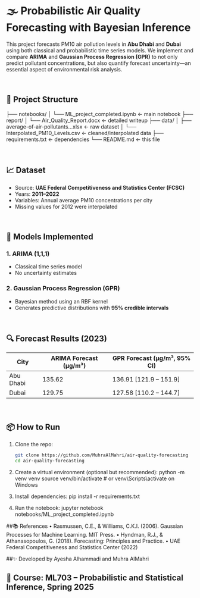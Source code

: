# 🌫️ Probabilistic Air Quality Forecasting with Bayesian Inference

This project forecasts PM10 air pollution levels in **Abu Dhabi** and **Dubai** using both classical and probabilistic time series models. We implement and compare **ARIMA** and **Gaussian Process Regression (GPR)** to not only predict pollutant concentrations, but also quantify forecast uncertainty—an essential aspect of environmental risk analysis.

<br>

## 📁 Project Structure
├── notebooks/
│   └── ML_project_completed.ipynb       ← main notebook
├── report/
│   └── Air_Quality_Report.docx          ← detailed writeup
├── data/
│   ├── average-of-air-pollutants…xlsx ← raw dataset
│   └── Interpolated_PM10_Levels.csv     ← cleaned/interpolated data
├── requirements.txt                     ← dependencies
└── README.md                            ← this file

<br>

## 📈 Dataset

- Source: **UAE Federal Competitiveness and Statistics Center (FCSC)**
- Years: **2011–2022**
- Variables: Annual average PM10 concentrations per city
- Missing values for 2012 were interpolated

<br>

## 🧠 Models Implemented

### 1. ARIMA (1,1,1)
- Classical time series model
- No uncertainty estimates

### 2. Gaussian Process Regression (GPR)
- Bayesian method using an RBF kernel
- Generates predictive distributions with **95% credible intervals**

<br>

## 🔍 Forecast Results (2023)

| City        | ARIMA Forecast (µg/m³) | GPR Forecast (µg/m³, 95% CI)        |
|-------------|------------------------|-------------------------------------|
| Abu Dhabi   | 135.62                 | 136.91 [121.9 – 151.9]              |
| Dubai       | 129.75                 | 127.58 [110.2 – 144.7]              |

<br>

## 📦 How to Run

1. Clone the repo:
   ```bash
   git clone https://github.com/MuhraAlMahri/air-quality-forecasting
   cd air-quality-forecasting
   
2.	Create a virtual environment (optional but recommended):
   python -m venv venv
   source venv/bin/activate  # or venv\Scripts\activate on Windows

3.	Install dependencies:
   pip install -r requirements.txt

4. Run the notebook:
   jupyter notebook notebooks/ML_project_completed.ipynb

##📚 References
	•	Rasmussen, C.E., & Williams, C.K.I. (2006). Gaussian Processes for Machine Learning. MIT Press.
	•	Hyndman, R.J., & Athanasopoulos, G. (2018). Forecasting: Principles and Practice.
	•	UAE Federal Competitiveness and Statistics Center (2022)


##✨ Developed by Ayesha Alhammadi and Muhra AlMahri
## 📘 Course: ML703 – Probabilistic and Statistical Inference, Spring 2025
